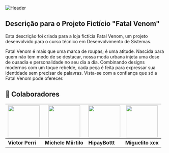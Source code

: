 ![Header](https://github.com/user-attachments/assets/d6ddf088-a774-4165-9826-afa9e5f65c11)

## Descrição para o Projeto Fictício "Fatal Venom"

Esta descrição foi criada para a loja fictícia Fatal Venom, um projeto desenvolvido para o curso técnico em Desenvolvimento de Sistemas.

Fatal Venom é mais que uma marca de roupas; é uma atitude. Nascida para quem não tem medo de se destacar, nossa moda urbana injeta uma dose de ousadia e personalidade no seu dia a dia. Combinando designs modernos com um toque rebelde, cada peça é feita para expressar sua identidade sem precisar de palavras. Vista-se com a confiança que só a Fatal Venom pode oferecer.

## 👥 Colaboradores

<div align="center">

| [<img src="https://github.com/victorperri.png" width="100">](https://github.com/VictorPerri) | [<img src="https://github.com/michele-miirtilo.png" width="100">](https://github.com/michele-miirtilo) | [<img src="https://github.com/Hipayyy.png" width="100">](https://github.com/Hipayyy) | [<img src="https://github.com/Miguelito-xcx.png" width="100">](https://github.com/Miguelito-xcx) |
|---|---|---|---|
| **Victor Perri** | **Michele Miirtilo** | **HipayBottt** | **Miguelito xcx** |

</div>

